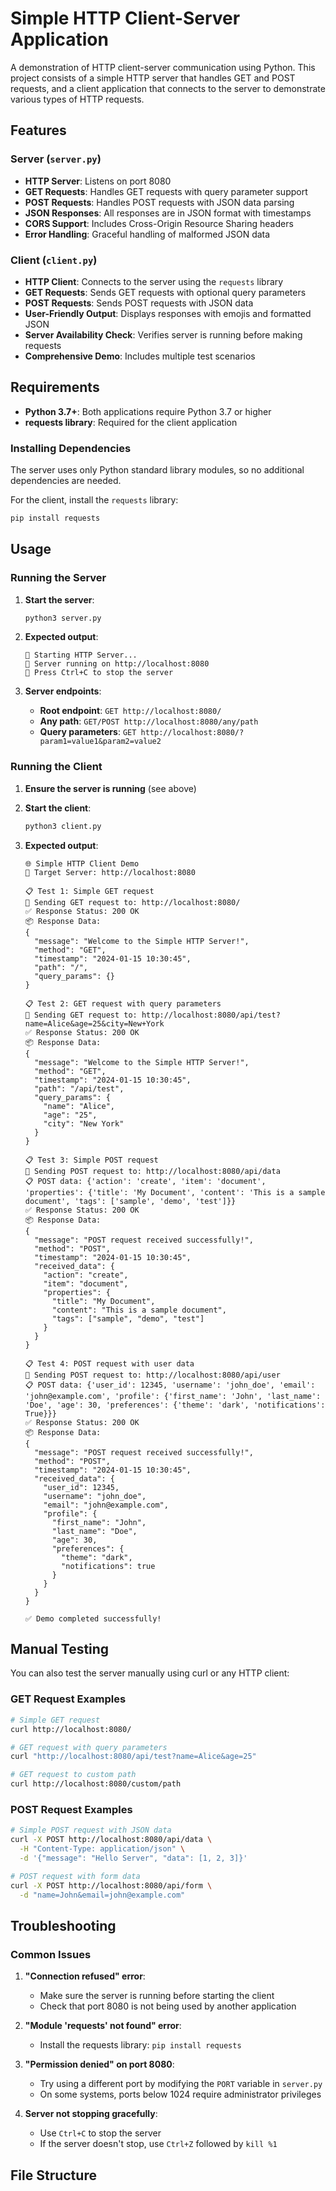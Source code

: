 # Simple HTTP Client-Server Application

A demonstration of HTTP client-server communication using Python. This project consists of a simple HTTP server that handles GET and POST requests, and a client application that connects to the server to demonstrate various types of HTTP requests.

## Features

### Server (`server.py`)
- **HTTP Server**: Listens on port 8080
- **GET Requests**: Handles GET requests with query parameter support
- **POST Requests**: Handles POST requests with JSON data parsing
- **JSON Responses**: All responses are in JSON format with timestamps
- **CORS Support**: Includes Cross-Origin Resource Sharing headers
- **Error Handling**: Graceful handling of malformed JSON data

### Client (`client.py`)
- **HTTP Client**: Connects to the server using the `requests` library
- **GET Requests**: Sends GET requests with optional query parameters
- **POST Requests**: Sends POST requests with JSON data
- **User-Friendly Output**: Displays responses with emojis and formatted JSON
- **Server Availability Check**: Verifies server is running before making requests
- **Comprehensive Demo**: Includes multiple test scenarios

## Requirements

- **Python 3.7+**: Both applications require Python 3.7 or higher
- **requests library**: Required for the client application

### Installing Dependencies

The server uses only Python standard library modules, so no additional dependencies are needed.

For the client, install the `requests` library:

```bash
pip install requests
```

## Usage

### Running the Server

1. **Start the server**:
   ```bash
   python3 server.py
   ```

2. **Expected output**:
   ```
   🚀 Starting HTTP Server...
   📡 Server running on http://localhost:8080
   🔄 Press Ctrl+C to stop the server
   ```

3. **Server endpoints**:
   - **Root endpoint**: `GET http://localhost:8080/`
   - **Any path**: `GET/POST http://localhost:8080/any/path`
   - **Query parameters**: `GET http://localhost:8080/?param1=value1&param2=value2`

### Running the Client

1. **Ensure the server is running** (see above)

2. **Start the client**:
   ```bash
   python3 client.py
   ```

3. **Expected output**:
   ```
   🌐 Simple HTTP Client Demo
   🎯 Target Server: http://localhost:8080
   
   📋 Test 1: Simple GET request
   🔄 Sending GET request to: http://localhost:8080/
   ✅ Response Status: 200 OK
   📦 Response Data:
   {
     "message": "Welcome to the Simple HTTP Server!",
     "method": "GET",
     "timestamp": "2024-01-15 10:30:45",
     "path": "/",
     "query_params": {}
   }
   
   📋 Test 2: GET request with query parameters
   🔄 Sending GET request to: http://localhost:8080/api/test?name=Alice&age=25&city=New+York
   ✅ Response Status: 200 OK
   📦 Response Data:
   {
     "message": "Welcome to the Simple HTTP Server!",
     "method": "GET",
     "timestamp": "2024-01-15 10:30:45",
     "path": "/api/test",
     "query_params": {
       "name": "Alice",
       "age": "25",
       "city": "New York"
     }
   }
   
   📋 Test 3: Simple POST request
   🔄 Sending POST request to: http://localhost:8080/api/data
   📋 POST data: {'action': 'create', 'item': 'document', 'properties': {'title': 'My Document', 'content': 'This is a sample document', 'tags': ['sample', 'demo', 'test']}}
   ✅ Response Status: 200 OK
   📦 Response Data:
   {
     "message": "POST request received successfully!",
     "method": "POST",
     "timestamp": "2024-01-15 10:30:45",
     "received_data": {
       "action": "create",
       "item": "document",
       "properties": {
         "title": "My Document",
         "content": "This is a sample document",
         "tags": ["sample", "demo", "test"]
       }
     }
   }
   
   📋 Test 4: POST request with user data
   🔄 Sending POST request to: http://localhost:8080/api/user
   📋 POST data: {'user_id': 12345, 'username': 'john_doe', 'email': 'john@example.com', 'profile': {'first_name': 'John', 'last_name': 'Doe', 'age': 30, 'preferences': {'theme': 'dark', 'notifications': True}}}
   ✅ Response Status: 200 OK
   📦 Response Data:
   {
     "message": "POST request received successfully!",
     "method": "POST",
     "timestamp": "2024-01-15 10:30:45",
     "received_data": {
       "user_id": 12345,
       "username": "john_doe",
       "email": "john@example.com",
       "profile": {
         "first_name": "John",
         "last_name": "Doe",
         "age": 30,
         "preferences": {
           "theme": "dark",
           "notifications": true
         }
       }
     }
   }
   
   ✅ Demo completed successfully!
   ```

## Manual Testing

You can also test the server manually using curl or any HTTP client:

### GET Request Examples

```bash
# Simple GET request
curl http://localhost:8080/

# GET request with query parameters
curl "http://localhost:8080/api/test?name=Alice&age=25"

# GET request to custom path
curl http://localhost:8080/custom/path
```

### POST Request Examples

```bash
# Simple POST request with JSON data
curl -X POST http://localhost:8080/api/data \
  -H "Content-Type: application/json" \
  -d '{"message": "Hello Server", "data": [1, 2, 3]}'

# POST request with form data
curl -X POST http://localhost:8080/api/form \
  -d "name=John&email=john@example.com"
```

## Troubleshooting

### Common Issues

1. **"Connection refused" error**:
   - Make sure the server is running before starting the client
   - Check that port 8080 is not being used by another application

2. **"Module 'requests' not found" error**:
   - Install the requests library: `pip install requests`

3. **"Permission denied" on port 8080**:
   - Try using a different port by modifying the `PORT` variable in `server.py`
   - On some systems, ports below 1024 require administrator privileges

4. **Server not stopping gracefully**:
   - Use `Ctrl+C` to stop the server
   - If the server doesn't stop, use `Ctrl+Z` followed by `kill %1`

## File Structure

```
